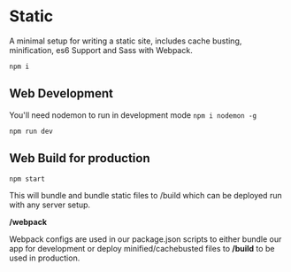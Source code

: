 # Static

A minimal setup for writing a static site, includes cache busting, minification, es6 Support and Sass with Webpack.

``npm i``


## Web Development
You'll need nodemon to run in development mode
```npm i nodemon -g```


```npm run dev```


## Web Build for production

```npm start```


This will bundle and bundle static files to /build which can be deployed run with any server setup.

**/webpack**

Webpack configs are used in our package.json scripts to either bundle our app for development or deploy minified/cachebusted files to **/build** to be used in production.